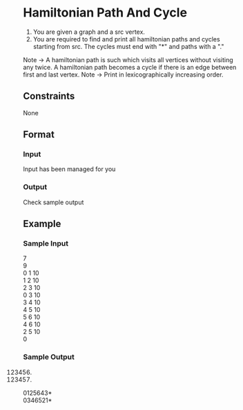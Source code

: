 # Hamiltonian Path And Cycle

1. You are given a graph and a src vertex.
2. You are required to find and print all hamiltonian paths and cycles starting from src. The cycles must end with "*" and paths with a "."

Note -> A hamiltonian path is such which visits all vertices without visiting any twice. A hamiltonian path becomes a cycle if there is an edge between first and last vertex.
Note -> Print in lexicographically increasing order.

## Constraints
None

## Format
### Input
Input has been managed for you

### Output
Check sample output

## Example
### Sample Input

7   
9   
0 1 10  
1 2 10  
2 3 10  
0 3 10  
3 4 10  
4 5 10  
5 6 10  
4 6 10  
2 5 10  
0

### Sample Output
0123456.    
0123465.    
0125643*    
0346521*